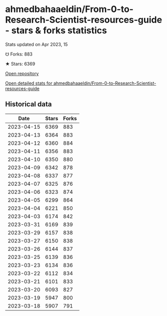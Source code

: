 # ahmedbahaaeldin/From-0-to-Research-Scientist-resources-guide - stars & forks statistics

Stats updated on Apr 2023, 15

☋ Forks: 883

★ Stars: 6369

[Open repository](https://github.com/ahmedbahaaeldin/From-0-to-Research-Scientist-resources-guide)

[Open detailed stats for ahmedbahaaeldin/From-0-to-Research-Scientist-resources-guide](https://reviewgithub.com/rep/ahmedbahaaeldin/From-0-to-Research-Scientist-resources-guide)

## Historical data
| Date | Stars | Forks |
|------|-------|-------|
| 2023-04-15 | 6369 | 883 | 
| 2023-04-13 | 6364 | 883 | 
| 2023-04-12 | 6360 | 884 | 
| 2023-04-11 | 6356 | 883 | 
| 2023-04-10 | 6350 | 880 | 
| 2023-04-09 | 6342 | 878 | 
| 2023-04-08 | 6337 | 877 | 
| 2023-04-07 | 6325 | 876 | 
| 2023-04-06 | 6323 | 874 | 
| 2023-04-05 | 6299 | 864 | 
| 2023-04-04 | 6221 | 850 | 
| 2023-04-03 | 6174 | 842 | 
| 2023-03-31 | 6169 | 839 | 
| 2023-03-29 | 6157 | 838 | 
| 2023-03-27 | 6150 | 838 | 
| 2023-03-26 | 6144 | 837 | 
| 2023-03-25 | 6139 | 836 | 
| 2023-03-23 | 6134 | 836 | 
| 2023-03-22 | 6112 | 834 | 
| 2023-03-21 | 6101 | 833 | 
| 2023-03-20 | 6093 | 827 | 
| 2023-03-19 | 5947 | 800 | 
| 2023-03-18 | 5907 | 791 | 

